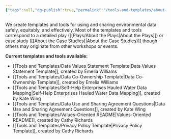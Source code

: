 ```yaml
---
{"tags":null,"dg-publish":true,"permalink":"/tools-and-templates/about-the-tools-and-templates/","dgPassFrontmatter":true}
---
```


We create templates and tools for using and sharing environmental data safely, equitably, and effectively. Most of the templates and tools correspond to a detailed play ([[Plays/About the Plays\|About the Plays]]) or case study ([[About the Case Studies)\|About the Case Studies)]] though others may originate from other workshops or events.  

  

**Current templates and tools available:**

- [[Tools and Templates/Data Values Statement Template\|Data Values Statement Template]], created by Emelia Williams
- [[Tools and Templates/Data Co-Ownership Template\|Data Co-Ownership Template]], created by Emelia Williams 
- [[Tools and Templates/Self-Help Enterprises Hauled Water Data Mapping\|Self-Help Enterprises Hauled Water Data Mapping]], created by Kate Wing
- [[Tools and Templates/Data Use and Sharing Agreement Questions\|Data Use and Sharing Agreement Questions]], created by Kate Wing
- [[Tools and Templates/Values-Oriented README\|Values-Oriented README]], created by Cathy Richards
- [[Tools and Templates/Privacy Policy Template\|Privacy Policy Template]], created by Cathy Richards